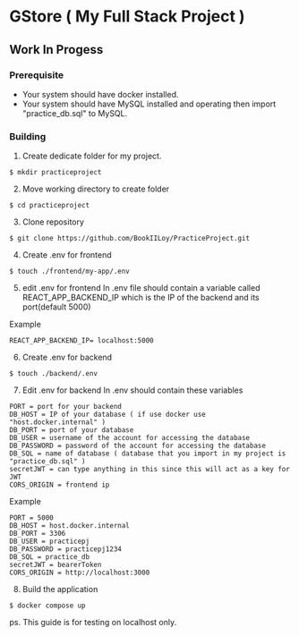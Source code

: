 # GStore ( My Full Stack Project )
## Work In Progess
### Prerequisite
- Your system should have docker installed.
- Your system should have MySQL installed and operating then import "practice_db.sql" to MySQL.

### Building
1. Create dedicate folder for my project.
```console
$ mkdir practiceproject
```
2. Move working directory to create folder
```console
$ cd practiceproject
```
3. Clone repository
```console
$ git clone https://github.com/BookIILoy/PracticeProject.git
```
4. Create .env for frontend
```console
$ touch ./frontend/my-app/.env
```
5. edit .env for frontend In .env file should contain a variable called REACT_APP_BACKEND_IP which is the IP of the backend and its port(default 5000)

Example
```console
REACT_APP_BACKEND_IP= localhost:5000
```

6. Create .env for backend
```console
$ touch ./backend/.env
```

7. Edit .env for backend In .env should contain these variables
```console
PORT = port for your backend
DB_HOST = IP of your database ( if use docker use "host.docker.internal" )
DB_PORT = port of your database
DB_USER = username of the account for accessing the database
DB_PASSWORD = password of the account for accessing the database
DB_SQL = name of database ( database that you import in my project is "practice_db.sql" )
secretJWT = can type anything in this since this will act as a key for JWT
CORS_ORIGIN = frontend ip
```
Example
```console
PORT = 5000
DB_HOST = host.docker.internal
DB_PORT = 3306
DB_USER = practicepj
DB_PASSWORD = practicepj1234
DB_SQL = practice_db
secretJWT = bearerToken
CORS_ORIGIN = http://localhost:3000
```

8. Build the application
```console
$ docker compose up
```
ps. This guide is for testing on localhost only.
